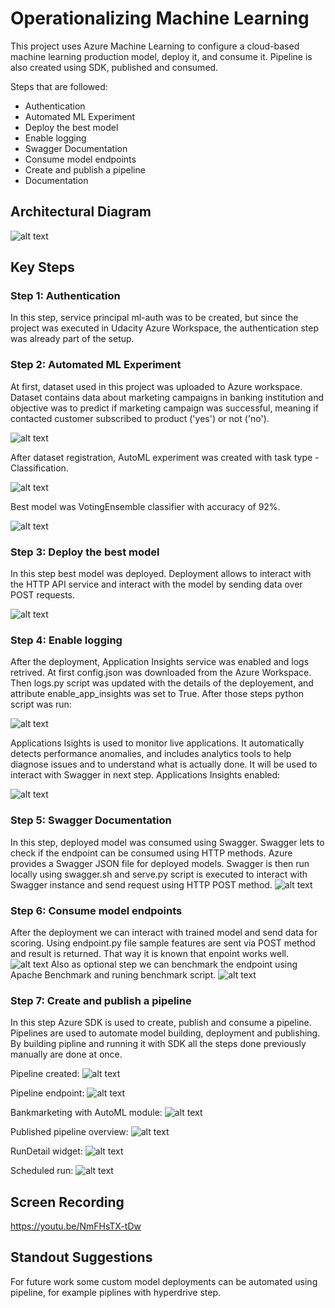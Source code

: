 # Operationalizing Machine Learning

This project uses Azure Machine Learning to configure a cloud-based machine learning production model, deploy it, and consume it. Pipeline is also created using SDK, published and consumed.

Steps that are followed:

* Authentication
* Automated ML Experiment  
* Deploy the best model
* Enable logging  
* Swagger Documentation
* Consume model endpoints  
* Create and publish a pipeline  
* Documentation


## Architectural Diagram
![alt text](pics/architecture.png)

## Key Steps
### Step 1: Authentication
In this step, service principal ml-auth was to be created, but since the project was executed in Udacity Azure Workspace, the authentication step was already part of the setup.
### Step 2: Automated ML Experiment
At first, dataset used in this project was uploaded to Azure workspace. Dataset contains data about marketing campaigns in banking institution and objective was to predict if marketing campaign was successful, meaning if contacted customer subscribed to product ('yes') or not ('no').

![alt text](pics/data_upload.png)

After dataset registration, AutoML experiment was created with task type - Classification. 

![alt text](pics/best_model1.png)

Best model was VotingEnsemble classifier with accuracy of 92%.

![alt text](pics/best_model2.png)

### Step 3: Deploy the best model
In this step best model was deployed. Deployment allows to interact with the HTTP API service and interact with the model by sending data over POST requests.

![alt text](pics/deploy.png)

### Step 4: Enable logging
After the deployment, Application Insights service was enabled and logs retrived. At first config.json was downloaded from the Azure Workspace. Then logs.py script was updated with the details of the deployement, and attribute enable_app_insights was set to True. After those steps python script was run:

![alt text](pics/logs_py.png)

Applications Isights is used to monitor live applications. It automatically detects performance anomalies, and includes analytics tools to help diagnose issues and to understand what is actually done. It will be used to interact with Swagger in next step.
Applications Insights enabled:

![alt text](pics/app_ins.png)
### Step 5: Swagger Documentation
In this step, deployed model was consumed using Swagger. Swagger lets to check if the endpoint can be consumed using HTTP methods. Azure provides a Swagger JSON file for deployed models. Swagger is then run locally using swagger.sh and serve.py script is executed to interact with Swagger instance and send request using HTTP POST method. 
![alt text](pics/sw.png)
### Step 6: Consume model endpoints
After the deployment we can interact with trained model and send data for scoring. Using endpoint.py file sample features are sent via POST method and result is returned. That way it is known that enpoint works well.
![alt text](pics/resp.png)
Also as optional step we can benchmark the endpoint using Apache Benchmark and runing benchmark script.
![alt text](pics/benchmark.png)
### Step 7: Create and publish a pipeline
In this step Azure SDK is used to create, publish and consume a pipeline. Pipelines are used to automate model building, deployment and publishing. By building pipline and running it with SDK all the steps done previously manually are done at once. 

Pipeline created:
![alt text](pics/pipeline_created.png)

Pipeline endpoint:
![alt text](pics/pipeline_endpoint.png)

Bankmarketing with AutoML module:
![alt text](pics/bankmkt_automl.png)

Published pipeline overview:
![alt text](pics/overview_active.png)

RunDetail widget:
![alt text](pics/widget.png)

Scheduled run:
![alt text](pics/sched_run.png)

## Screen Recording
https://youtu.be/NmFHsTX-tDw

## Standout Suggestions
For future work some custom model deployments can be automated using pipeline, for example piplines with hyperdrive step. 
